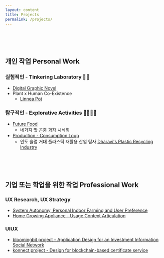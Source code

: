 ```yaml
---
layout: content
title: Projects
permalink: /projects/
---
```

<br>
<br>
<br>

## 개인 작업 Personal Work

### 실험적인 - Tinkering Laboratory 🥼🧪
- [Digital Graphic Novel]()
- Plant x Human Co-Existence
  * [Linnea Pot](https://gaeekim.myportfolio.com/linnea-pot-product-design-for-home-gardening)


### 탐구적인 - Explorative Activities 🔎🕵🏻‍♀️
- [Future Food]()
  * 네가지 맛 곤충 과자 시식회
- [Production - Consumption Loop]()
  * 인도 슬럼 거대 플라스틱 재활용 산업 탐사 [Dharavi's Plastic Recycling Industry](https://mythologiesofmumbai.wordpress.com/2012/07/18/discovering-dharavi-2/)


<br>
<br>
<br>

## 기업 또는 학업을 위한 작업 Professional Work 

### UX Research, UX Strategy
- [System Autonomy, Personal Indoor Farming and User Preference](https://iasdr2019.org/research-papers?keywords=gaee+kim&category=) 
- [Home Growing Appliance - Usage Context Articulation](https://gaeekim.myportfolio.com/plantbox-ux-branding)

### UIUX
- [bloomingbit project - Application Design for an Investment Information Social Network](https://gaeekim.myportfolio.com/ui-design-virtual-asset-social-network)
- [konnect project - Design for blockchain-based certificate service](https://gaeekim.myportfolio.com/digital-certificate-blockchain-based)



